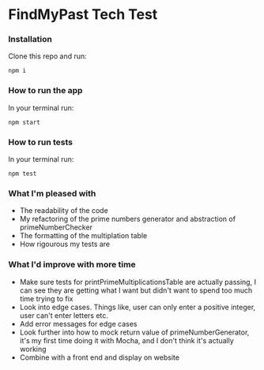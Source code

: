 # FindMyPast Tech Test

### Installation

Clone this repo and run:

`npm i`

### How to run the app

In your terminal run:

`npm start`

### How to run tests

In your terminal run:

`npm test`

### What I'm pleased with

- The readability of the code
- My refactoring of the prime numbers generator and abstraction of primeNumberChecker
- The formatting of the multiplation table
- How rigourous my tests are

### What I'd improve with more time

- Make sure tests for printPrimeMultiplicationsTable are actually passing, I can see they are getting what I want but didn't want to spend too much time trying to fix
- Look into edge cases. Things like, user can only enter a positive integer, user can't enter letters etc.
- Add error messages for edge cases
- Look further into how to mock return value of primeNumberGenerator, it's my first time doing it with Mocha, and I don't think it's actually working
- Combine with a front end and display on website

